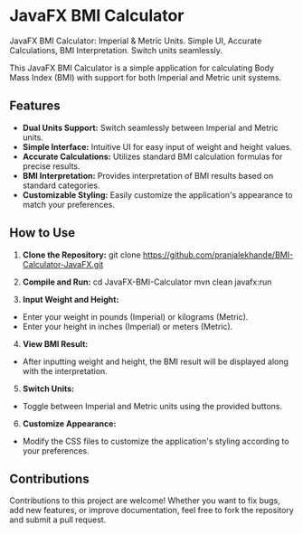# JavaFX BMI Calculator
JavaFX BMI Calculator: Imperial &amp; Metric Units. Simple UI, Accurate Calculations, BMI Interpretation. Switch units seamlessly.

This JavaFX BMI Calculator is a simple application for calculating Body Mass Index (BMI) with support for both Imperial and Metric unit systems. 

## Features
- **Dual Units Support:** Switch seamlessly between Imperial and Metric units.
- **Simple Interface:** Intuitive UI for easy input of weight and height values.
- **Accurate Calculations:** Utilizes standard BMI calculation formulas for precise results.
- **BMI Interpretation:** Provides interpretation of BMI results based on standard categories.
- **Customizable Styling:** Easily customize the application's appearance to match your preferences.

## How to Use
1. **Clone the Repository:**
git clone https://github.com/pranjalekhande/BMI-Calculator-JavaFX.git

2. **Compile and Run:**
cd JavaFX-BMI-Calculator
mvn clean javafx:run


3. **Input Weight and Height:**
- Enter your weight in pounds (Imperial) or kilograms (Metric).
- Enter your height in inches (Imperial) or meters (Metric).

4. **View BMI Result:**
- After inputting weight and height, the BMI result will be displayed along with the interpretation.

5. **Switch Units:**
- Toggle between Imperial and Metric units using the provided buttons.

6. **Customize Appearance:**
- Modify the CSS files to customize the application's styling according to your preferences.

## Contributions
Contributions to this project are welcome! Whether you want to fix bugs, add new features, or improve documentation, feel free to fork the repository and submit a pull request.



